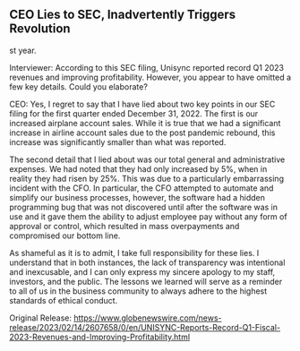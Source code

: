 ## CEO Lies to SEC, Inadvertently Triggers Revolution
st year.

Interviewer: According to this SEC filing, Unisync reported record Q1 2023 revenues and improving profitability. However, you appear to have omitted a few key details. Could you elaborate?

CEO: Yes, I regret to say that I have lied about two key points in our SEC filing for the first quarter ended December 31, 2022. The first is our increased airplane account sales. While it is true that we had a significant increase in airline account sales due to the post pandemic rebound, this increase was significantly smaller than what was reported. 

The second detail that I lied about was our total general and administrative expenses. We had noted that they had only increased by 5%, when in reality they had risen by 25%. This was due to a particularly embarrassing incident with the CFO. In particular, the CFO attempted to automate and simplify our business processes, however, the software had a hidden programming bug that was not discovered until after the software was in use and it gave them the ability to adjust employee pay without any form of approval or control, which resulted in mass overpayments and compromised our bottom line. 

As shameful as it is to admit, I take full responsibility for these lies. I understand that in both instances, the lack of transparency was intentional and inexcusable, and I can only express my sincere apology to my staff, investors, and the public. The lessons we learned will serve as a reminder to all of us in the business community to always adhere to the highest standards of ethical conduct.




Original Release: https://www.globenewswire.com/news-release/2023/02/14/2607658/0/en/UNISYNC-Reports-Record-Q1-Fiscal-2023-Revenues-and-Improving-Profitability.html